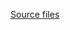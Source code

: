 [Source files](https://github.com/simon-bonnedahl/TDDE43/tree/main/Projekt/app/src/main/java/com/example/projekt)

